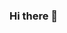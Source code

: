 ### Hi there 👋

<!--
**skaein/skaein** is a ✨ _special_ ✨ repository because its `README.md` (this file) appears on your GitHub profile.

Here are some ideas to get you started:

- 🔭 I’m currently working on python programming language
- 🌱 I’m currently learning python
- 💬 Ask me about python
- 📫 How to reach me: send email ' myaslan333@gmail.com ' or ' muhammetyusufaslan@gmail.com  '
- ⚡ Fun fact: forget the save project
#------------------------------------------#
name = ' yusuf '
age = ' 17 '
language = ' python '
country = ' TURKEY '
job = 'student' 

#------------------------------------------#

gitHub = "Hi, my name is" + name + ". Im" + age + "years old ." " Im living " + country + " Im learning" + language + "programming language" ". My job is " + job + " still " "." 

print(gitHub)

#------------------------------------------#
-->
